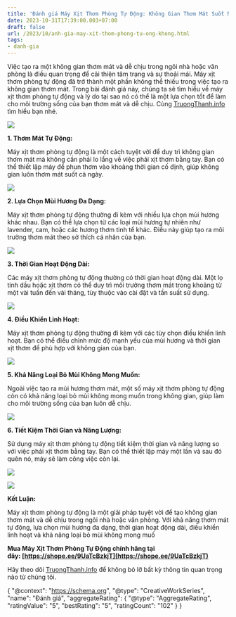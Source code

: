 ```yaml
---
title: 'Đánh giá Máy Xịt Thơm Phòng Tự Động: Không Gian Thơm Mát Suốt Ngày'
date: 2023-10-31T17:39:00.003+07:00
draft: false
url: /2023/10/anh-gia-may-xit-thom-phong-tu-ong-khong.html
tags: 
- danh-gia
---
```


Việc tạo ra một không gian thơm mát và dễ chịu trong ngôi nhà hoặc văn phòng là điều quan trọng để cải thiện tâm trạng và sự thoải mái. Máy xịt thơm phòng tự động đã trở thành một phần không thể thiếu trong việc tạo ra không gian thơm mát. Trong bài đánh giá này, chúng ta sẽ tìm hiểu về máy xịt thơm phòng tự động và lý do tại sao nó có thể là một lựa chọn tốt để làm cho môi trường sống của bạn thơm mát và dễ chịu. Cùng [TruongThanh.info](http://www.truongthanh.info) tìm hiểu bạn nhé.

  

[![](https://blogger.googleusercontent.com/img/b/R29vZ2xl/AVvXsEj7Wu_iT0z18DCTPPyAh3icIUYVaNZ4k5RwDc2aCD-dLPa_ffa1YEeLxX0cysmNpMLl-8ENKbECt9b2S9Y-4fCsWR9V9TULXQNDjAC_DJHzV_enu3lIamL4edHBTBz0vOqobpPpftMQW8odB5GTMrSAl2eO7jcsMASHnks_4Wox_fWcJcs_iOg73yt4G9B9/s320/may-xit-thom-phong-tu-dong-1.jpg)](https://blogger.googleusercontent.com/img/b/R29vZ2xl/AVvXsEj7Wu_iT0z18DCTPPyAh3icIUYVaNZ4k5RwDc2aCD-dLPa_ffa1YEeLxX0cysmNpMLl-8ENKbECt9b2S9Y-4fCsWR9V9TULXQNDjAC_DJHzV_enu3lIamL4edHBTBz0vOqobpPpftMQW8odB5GTMrSAl2eO7jcsMASHnks_4Wox_fWcJcs_iOg73yt4G9B9/s800/may-xit-thom-phong-tu-dong-1.jpg)

  

  

**1\. Thơm Mát Tự Động:**

  

Máy xịt thơm phòng tự động là một cách tuyệt vời để duy trì không gian thơm mát mà không cần phải lo lắng về việc phải xịt thơm bằng tay. Bạn có thể thiết lập máy để phun thơm vào khoảng thời gian cố định, giúp không gian luôn thơm mát suốt cả ngày.

  

[![](https://blogger.googleusercontent.com/img/b/R29vZ2xl/AVvXsEjFys-EKPnGXjmdpQNnO_CgtWwmdX2G3yqHeHG6_BlJSxasw3zgetS8G-Kv3Cme2aHxVQOWq7SNLabbM-Klkj6TGc5R6F_qxf2DzSHgvDbJTpmrO1YqZj8L2o9r248zQ-n5dy5wnt8L-medbghvFoZJowkA2q3YMbaSvBfIzV-dSn9uRUBpWXGlaMaQNzOH/s320/may-xit-thom-phong-tu-dong-2.jpg)](https://blogger.googleusercontent.com/img/b/R29vZ2xl/AVvXsEjFys-EKPnGXjmdpQNnO_CgtWwmdX2G3yqHeHG6_BlJSxasw3zgetS8G-Kv3Cme2aHxVQOWq7SNLabbM-Klkj6TGc5R6F_qxf2DzSHgvDbJTpmrO1YqZj8L2o9r248zQ-n5dy5wnt8L-medbghvFoZJowkA2q3YMbaSvBfIzV-dSn9uRUBpWXGlaMaQNzOH/s800/may-xit-thom-phong-tu-dong-2.jpg)

  

  

  

**2\. Lựa Chọn Mùi Hương Đa Dạng:**

  

Máy xịt thơm phòng tự động thường đi kèm với nhiều lựa chọn mùi hương khác nhau. Bạn có thể lựa chọn từ các loại mùi hương tự nhiên như lavender, cam, hoặc các hương thơm tinh tế khác. Điều này giúp tạo ra môi trường thơm mát theo sở thích cá nhân của bạn.

  

[![](https://blogger.googleusercontent.com/img/b/R29vZ2xl/AVvXsEgj2s16uXpxtPN2rniCAUHs5BHZZLNiy4j9TUeaw048I7OOa7Xtr0jMH9lVwgoVjdpGx1n92U1sX7XbmDSVu4VSiJNe__1GDCetJpOCnEom9Ugi4V7eJ51b3svsbgpGH3mPnErEzcX4Cq9paOS7mUVHCwxMQ6kClSyWHPnbdAs0BxlJvIRW3LwTRabgs7Vf/s320/may-xit-thom-phong-tu-dong-4.jpg)](https://blogger.googleusercontent.com/img/b/R29vZ2xl/AVvXsEgj2s16uXpxtPN2rniCAUHs5BHZZLNiy4j9TUeaw048I7OOa7Xtr0jMH9lVwgoVjdpGx1n92U1sX7XbmDSVu4VSiJNe__1GDCetJpOCnEom9Ugi4V7eJ51b3svsbgpGH3mPnErEzcX4Cq9paOS7mUVHCwxMQ6kClSyWHPnbdAs0BxlJvIRW3LwTRabgs7Vf/s800/may-xit-thom-phong-tu-dong-4.jpg)

  

  

  

**3\. Thời Gian Hoạt Động Dài:**

  

Các máy xịt thơm phòng tự động thường có thời gian hoạt động dài. Một lọ tinh dầu hoặc xịt thơm có thể duy trì môi trường thơm mát trong khoảng từ một vài tuần đến vài tháng, tùy thuộc vào cài đặt và tần suất sử dụng.

  

[![](https://blogger.googleusercontent.com/img/b/R29vZ2xl/AVvXsEjTMoNZBFJTOTic2MTKZqfDNMmK5Tdkf8voH0aBOjS_tnLSi6FAZf2R7242fzj10SzLnC5Nf2VxxcbT9CDuNvqFH6OSBEH66X8ogw0IdwHn_OTIsaYjv83mSXUEw-KdyIPz2ucIAb-sX-oASfF4ylAF6V1gXvIIncgPCILA066hg4GhF-3XQl8cvUUgjgYz/s320/may-xit-thom-phong-tu-dong-7.jpg)](https://blogger.googleusercontent.com/img/b/R29vZ2xl/AVvXsEjTMoNZBFJTOTic2MTKZqfDNMmK5Tdkf8voH0aBOjS_tnLSi6FAZf2R7242fzj10SzLnC5Nf2VxxcbT9CDuNvqFH6OSBEH66X8ogw0IdwHn_OTIsaYjv83mSXUEw-KdyIPz2ucIAb-sX-oASfF4ylAF6V1gXvIIncgPCILA066hg4GhF-3XQl8cvUUgjgYz/s800/may-xit-thom-phong-tu-dong-7.jpg)

  

  

  

**4\. Điều Khiển Linh Hoạt:**

  

Máy xịt thơm phòng tự động thường đi kèm với các tùy chọn điều khiển linh hoạt. Bạn có thể điều chỉnh mức độ mạnh yếu của mùi hương và thời gian xịt thơm để phù hợp với không gian của bạn.

  

[![](https://blogger.googleusercontent.com/img/b/R29vZ2xl/AVvXsEipys0d5yY2oDI2AOcLL_Unhgj6uZXos6m9mdgAoPy52S-cqMrO_KXJvCO9cpE1wKUVI2K7OhVifyBiKxzFo53xRyo9oRbBHIlBkY9rUm_OPoIbNR1F4A9lWNv-vqZVQgxqPdbcgwVCrMpUUvLqBfhfv6hAb5j94K0UYSwh6ujOVyUK5seDDmq9XlcB5mQ2/s320/may-xit-thom-phong-tu-dong-7.jpg)](https://blogger.googleusercontent.com/img/b/R29vZ2xl/AVvXsEipys0d5yY2oDI2AOcLL_Unhgj6uZXos6m9mdgAoPy52S-cqMrO_KXJvCO9cpE1wKUVI2K7OhVifyBiKxzFo53xRyo9oRbBHIlBkY9rUm_OPoIbNR1F4A9lWNv-vqZVQgxqPdbcgwVCrMpUUvLqBfhfv6hAb5j94K0UYSwh6ujOVyUK5seDDmq9XlcB5mQ2/s800/may-xit-thom-phong-tu-dong-7.jpg)

  

  

  

**5\. Khả Năng Loại Bỏ Mùi Không Mong Muốn:**

  

Ngoài việc tạo ra mùi hương thơm mát, một số máy xịt thơm phòng tự động còn có khả năng loại bỏ mùi không mong muốn trong không gian, giúp làm cho môi trường sống của bạn luôn dễ chịu.

  

[![](https://blogger.googleusercontent.com/img/b/R29vZ2xl/AVvXsEgm8dEflvZl60sc6tNJXOoaza3d7YxzprhTMn-5jYZVrn6-m2Ysci7yL-oRnRq2AyYKIaGrRNUg_KlO-5v24HW-9zfUA0TiIOR8xzLiFrePJm1dZeJgYOP-1616ok27biabvd8XmyoysAs8UobpXwop9ExdiCXE7tYd36PFNjlJbApVMf_dBL_tddQ7WqER/s320/may-xit-thom-phong-tu-dong-8.jpg)](https://blogger.googleusercontent.com/img/b/R29vZ2xl/AVvXsEgm8dEflvZl60sc6tNJXOoaza3d7YxzprhTMn-5jYZVrn6-m2Ysci7yL-oRnRq2AyYKIaGrRNUg_KlO-5v24HW-9zfUA0TiIOR8xzLiFrePJm1dZeJgYOP-1616ok27biabvd8XmyoysAs8UobpXwop9ExdiCXE7tYd36PFNjlJbApVMf_dBL_tddQ7WqER/s800/may-xit-thom-phong-tu-dong-8.jpg)

  

  

  

**6\. Tiết Kiệm Thời Gian và Năng Lượng:**

  

Sử dụng máy xịt thơm phòng tự động tiết kiệm thời gian và năng lượng so với việc phải xịt thơm bằng tay. Bạn có thể thiết lập máy một lần và sau đó quên nó, máy sẽ làm công việc còn lại.

  

[![](https://blogger.googleusercontent.com/img/b/R29vZ2xl/AVvXsEhVGMvM3RR1sM6K7gS-wT3SYKadmFQCX4HInKmvQr59TR6vvQQ7ebX0MrfOiA1u_sN_S2oqDmzxM0uCZw4F4r2G2iw84KVIpoQNy1XLbGX_RGnHNZj8hAQpwpYyqC7q4MUqM1Z1vwhYw_IPI3Jmp6aILDlUTo42T9zATDDrlFhiK11eJXVBxQHnSmEbMRqO/s320/may-xit-thom-phong-tu-dong-9.jpg)](https://blogger.googleusercontent.com/img/b/R29vZ2xl/AVvXsEhVGMvM3RR1sM6K7gS-wT3SYKadmFQCX4HInKmvQr59TR6vvQQ7ebX0MrfOiA1u_sN_S2oqDmzxM0uCZw4F4r2G2iw84KVIpoQNy1XLbGX_RGnHNZj8hAQpwpYyqC7q4MUqM1Z1vwhYw_IPI3Jmp6aILDlUTo42T9zATDDrlFhiK11eJXVBxQHnSmEbMRqO/s790/may-xit-thom-phong-tu-dong-9.jpg)

  

[![](https://blogger.googleusercontent.com/img/b/R29vZ2xl/AVvXsEhekRuUugxbAddOyDlFTQrbUBzNBybB9y7S2hLpBNp7JQfNkmijRc9_d4WF44EFnQppxF0CJ-FR1zgL7E7sIsBduhfLFbuSaOYiJwhsULRfATV-q8_jChsfsVKWQ1Mieu-5XDwXWV-bmsnPnhVGOyHe3J46hIWHYcYYZtQRZVFGZIbsZ-fsBFgMl-ppDrt3/s320/may-xit-thom-phong-tu-dong-10.jpg)](https://blogger.googleusercontent.com/img/b/R29vZ2xl/AVvXsEhekRuUugxbAddOyDlFTQrbUBzNBybB9y7S2hLpBNp7JQfNkmijRc9_d4WF44EFnQppxF0CJ-FR1zgL7E7sIsBduhfLFbuSaOYiJwhsULRfATV-q8_jChsfsVKWQ1Mieu-5XDwXWV-bmsnPnhVGOyHe3J46hIWHYcYYZtQRZVFGZIbsZ-fsBFgMl-ppDrt3/s800/may-xit-thom-phong-tu-dong-10.jpg)

  

  

  

**Kết Luận:**

  

Máy xịt thơm phòng tự động là một giải pháp tuyệt vời để tạo không gian thơm mát và dễ chịu trong ngôi nhà hoặc văn phòng. Với khả năng thơm mát tự động, lựa chọn mùi hương đa dạng, thời gian hoạt động dài, điều khiển linh hoạt và khả năng loại bỏ mùi không mong muố

  

**Mua Máy Xịt Thơm Phòng Tự Động chính hãng tại đây: [https://shope.ee/9UaTcBzkjT](https://shope.ee/9UaTcBzkjT)**

  

Hãy theo dõi [TruongThanh.info](http://www.truongthanh.info) để không bỏ lỡ bất kỳ thông tin quan trọng nào từ chúng tôi.

  

{ "@context": "https://schema.org", "@type": "CreativeWorkSeries", "name": "Đánh giá", "aggregateRating": { "@type": "AggregateRating", "ratingValue": "5", "bestRating": "5", "ratingCount": "102" } }